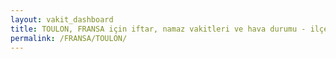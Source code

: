 ```yaml
---
layout: vakit_dashboard
title: TOULON, FRANSA için iftar, namaz vakitleri ve hava durumu - ilçe/eyalet seç
permalink: /FRANSA/TOULON/
---
```


<script type="text/javascript">
  var GLOBAL_COUNTRY = 'FRANSA';
  var GLOBAL_CITY = 'TOULON';
  var GLOBAL_STATE = '';
  var lat = 72;
  var lon = 21;
</script>
